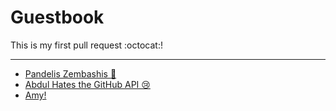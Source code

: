 # Guestbook

This is my first pull request :octocat:!

---

* [Pandelis Zembashis :panda_face:](http://twitter.com/pandelisz)
* [Abdul Hates the GitHub API 😢 ](http://twitter.com/abdulajet)
* [Amy!](https://i.ytimg.com/vi/JalVHgKqBXs/maxresdefault.jpg)
